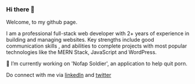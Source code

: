 ### Hi there 👋

Welcome,  to my github page.

I am a professional full-stack web developer with 2+ years of experience in building and managing
websites. Key strengths include good communication skills , and abilities to complete projects with
most popular technologies like the MERN Stack, JavaScript and WordPress.


🔭 I’m currently working on 'Nofap Soldier', an application to help quit porn.

Do connect with me via [linkedIn](https://www.linkedin.com/in/samuel-blebo-1a9a2316a/) and [twitter](https://twitter.com/samuel_blebo) 


<!--
**SamuelBlebo/Samuelblebo** is a ✨ _special_ ✨ repository because its `README.md` (this file) appears on your GitHub profile.

Here are some ideas to get you started:

- 🔭 I’m currently working on ...
- 🌱 I’m currently learning ...
- 👯 I’m looking to collaborate on ...
- 🤔 I’m looking for help with ...
- 💬 Ask me about ...
- 📫 How to reach me: ...
- 😄 Pronouns: ...
- ⚡ Fun fact: ...
-->
